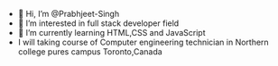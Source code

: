 - 👋 Hi, I’m @Prabhjeet-Singh
- 👀 I’m interested in full stack developer field
- 🌱 I’m currently learning HTML,CSS and JavaScript
- I will taking course of Computer engineering technician in Northern college pures campus Toronto,Canada



